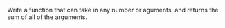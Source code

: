 Write a function that can take in any number or aguments, and returns the sum of all of the arguments.